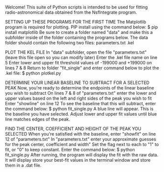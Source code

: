 Welcome!  This suite of Python scripts is intended to be used for fitting radio-astronomical data obtained from the NsfIntegrate program.

SETTING UP THESE PROGRAMS FOR THE FIRST TIME
The Matplotlib program is required for plotting. PIP install using the command below:
$ pip install matplotlib
Be sure to create a folder named "data" and make this a subfolder inside of the folder containing the programs below.
The data folder should contain the following two files:
parameters.txt
<datafile>.kel

PLOT THE KEL FILE
In "data" subfolder, open the file "parameters.txt"  (leave this file open so you can modify later)
Enter the .kel file name on line 5
Enter lower and upper fit threshold values of -199000 and +199000 on lines 7 & 8
Return to folder "fit_single" and enter command below to plot the .kel file:
$ python plotkel.py

DETERMINE YOUR LINEAR BASELINE TO SUBTRACT FOR A SELECTED PEAK
Now, you're ready to determine the endpoints of the linear baseline you wish to subtract
On lines 7 & 8 of "parameters.txt" enter the lower and upper values based on the left and right sides of the peak you wish to fit
Enter "showline" on line 12
To see the baseline that this will subtract, enter the command below:
$ python fit_single.py
A blue line will appear. This is the baseline you have selected.
Adjust lower and upper fit values until blue line matches edges of the peak.

FIND THE CENTER, COEFFICIENT AND HEIGHT OF THE PEAK YOU SELECTED
When you're satisfied with the baseline, enter "showfit" on line 12 of "parameters.txt"
In "parameters.txt" enter your approximate guesses for the peak center, coefficient and width"
Set the flag next to each to "1" to fit, or "0" to keep constant.
Enter the command below:
$ python fit_single.py
After running, the program will display the fit with the raw data. 
It will display store your best-fit values in the terminal window and store them in a .dat file.
